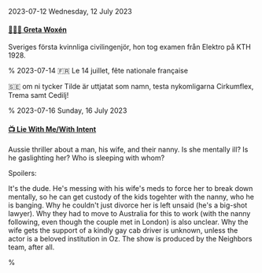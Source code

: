 2023-07-12 Wednesday, 12 July 2023

#### [🔗&#x1F1F8;&#x1F1EA; Greta Woxén](https://sv.wikipedia.org/wiki/Greta_Wox%C3%A9n)

Sveriges första kvinnliga civilingenjör, hon tog examen från Elektro på KTH 1928.

%
2023-07-14 🇫🇷 Le 14 juillet, fête nationale française

&#x1F1F8;&#x1F1EA; om ni tycker Tilde är uttjatat som namn, testa nykomligarna Cirkumflex, Trema samt Cedilj! 

%
2023-07-16 Sunday, 16 July 2023

#### [📺 Lie With Me/With Intent](https://www.imdb.com/title/tt14521436/)

Aussie thriller about a man, his wife, and their nanny. Is she mentally ill? Is he gaslighting her? Who is sleeping with whom?

Spoilers:

It's the dude. He's messing with his wife's meds to force her to break down mentally, so he can get custody of the kids togehter with the nanny, who he is banging. Why he couldn't just divorce her is left unsaid (he's a big-shot lawyer). Why they had to move to Australia for this to work (with the nanny following, even though the couple met in London) is also unclear. Why the wife gets the support of a kindly gay cab driver is unknown, unless the actor is a beloved institution in Oz. The show is produced by the Neighbors team, after all.

%
